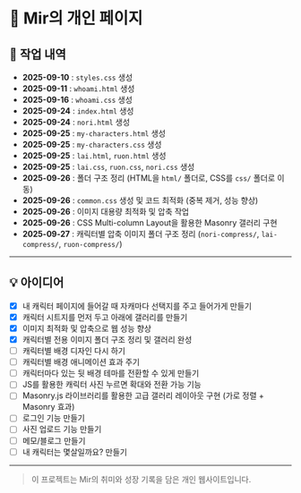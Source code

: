 
# 🐉 Mir의 개인 페이지


## 📅 작업 내역
- **2025-09-10** : `styles.css` 생성
- **2025-09-11** : `whoami.html` 생성
- **2025-09-16** : `whoami.css` 생성
- **2025-09-24** : `index.html` 생성
- **2025-09-24** : `nori.html` 생성
- **2025-09-25** : `my-characters.html` 생성
- **2025-09-25** : `my-characters.css` 생성
- **2025-09-25** : `lai.html`, `ruon.html` 생성
- **2025-09-25** : `lai.css`, `ruon.css`, `nori.css` 생성
- **2025-09-26** : 폴더 구조 정리 (HTML을 `html/` 폴더로, CSS를 `css/` 폴더로 이동)
- **2025-09-26** : `common.css` 생성 및 코드 최적화 (중복 제거, 성능 향상)
- **2025-09-26** : 이미지 대용량 최적화 및 압축 작업
- **2025-09-26** : CSS Multi-column Layout을 활용한 Masonry 갤러리 구현
- **2025-09-27** : 캐릭터별 압축 이미지 폴더 구조 정리 (`nori-compress/`, `lai-compress/`, `ruon-compress/`)


---

## 💡 아이디어
- [x] 내 캐릭터 페이지에 들어갈 때 자캐마다 선택지를 주고 들어가게 만들기
- [x] 캐릭터 시트지를 먼저 두고 아래에 갤러리를 만들기
- [x] 이미지 최적화 및 압축으로 웹 성능 향상
- [x] 캐릭터별 전용 이미지 폴더 구조 정리 및 갤러리 완성
- [ ] 캐릭터별 배경 디자인 다시 하기
- [ ] 캐릭터별 배경 애니메이션 효과 주기
- [ ] 캐릭터마다 있는 뒷 배경 테마를 전환할 수 있게 만들기
- [ ] JS를 활용한 캐릭터 사진 누르면 확대와 전환 가능 기능
- [ ] Masonry.js 라이브러리를 활용한 고급 갤러리 레이아웃 구현 (가로 정렬 + Masonry 효과)
- [ ] 로그인 기능 만들기
- [ ] 사진 업로드 기능 만들기
- [ ] 메모/블로그 만들기
- [ ] 내 캐릭터는 몇살일까요? 만들기

---

> 이 프로젝트는 Mir의 취미와 성장 기록을 담은 개인 웹사이트입니다.
